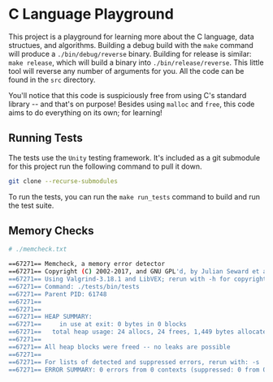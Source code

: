 # C Language Playground

This project is a playground for learning more about the C language, data structues, and algorithms. Building a debug build with the `make` command will produce a `./bin/debug/reverse` binary. Building for release is similar: `make release`, which will build a binary into `./bin/release/reverse`. This little tool will reverse any number of arguments for you.
All the code can be found in the `src` directory.

You'll notice that this code is suspiciously free from using C's standard library -- and that's on purpose! Besides using `malloc` and `free`, this code aims to do everything on its own; for learning!

## Running Tests

The tests use the `Unity` testing framework. It's included as a git submodule for this project run the following command to pull it down.

```bash
git clone --recurse-submodules
```

To run the tests, you can run the `make run_tests` command to build and run the test suite.

## Memory Checks

```bash
# ./memcheck.txt

==67271== Memcheck, a memory error detector
==67271== Copyright (C) 2002-2017, and GNU GPL'd, by Julian Seward et al.
==67271== Using Valgrind-3.18.1 and LibVEX; rerun with -h for copyright info
==67271== Command: ./tests/bin/tests
==67271== Parent PID: 61748
==67271== 
==67271== 
==67271== HEAP SUMMARY:
==67271==     in use at exit: 0 bytes in 0 blocks
==67271==   total heap usage: 24 allocs, 24 frees, 1,449 bytes allocated
==67271== 
==67271== All heap blocks were freed -- no leaks are possible
==67271== 
==67271== For lists of detected and suppressed errors, rerun with: -s
==67271== ERROR SUMMARY: 0 errors from 0 contexts (suppressed: 0 from 0)

```
